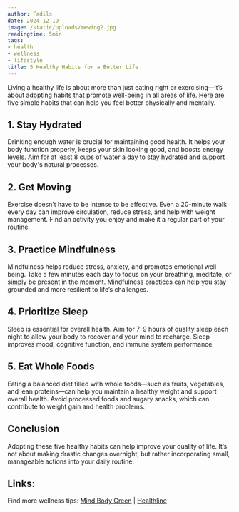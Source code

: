 ```yaml
---
author: Fadils
date: 2024-12-19
image: /static/uploads/mewing2.jpg
readingtime: 5min
tags:
- health
- wellness
- lifestyle
title: 5 Healthy Habits for a Better Life
---
```



Living a healthy life is about more than just eating right or exercising—it’s about adopting habits that promote well-being in all areas of life. Here are five simple habits that can help you feel better physically and mentally.

## 1. Stay Hydrated
Drinking enough water is crucial for maintaining good health. It helps your body function properly, keeps your skin looking good, and boosts energy levels. Aim for at least 8 cups of water a day to stay hydrated and support your body's natural processes.

## 2. Get Moving
Exercise doesn’t have to be intense to be effective. Even a 20-minute walk every day can improve circulation, reduce stress, and help with weight management. Find an activity you enjoy and make it a regular part of your routine.

## 3. Practice Mindfulness
Mindfulness helps reduce stress, anxiety, and promotes emotional well-being. Take a few minutes each day to focus on your breathing, meditate, or simply be present in the moment. Mindfulness practices can help you stay grounded and more resilient to life’s challenges.

## 4. Prioritize Sleep
Sleep is essential for overall health. Aim for 7-9 hours of quality sleep each night to allow your body to recover and your mind to recharge. Sleep improves mood, cognitive function, and immune system performance.

## 5. Eat Whole Foods
Eating a balanced diet filled with whole foods—such as fruits, vegetables, and lean proteins—can help you maintain a healthy weight and support overall health. Avoid processed foods and sugary snacks, which can contribute to weight gain and health problems.

## Conclusion
Adopting these five healthy habits can help improve your quality of life. It’s not about making drastic changes overnight, but rather incorporating small, manageable actions into your daily routine.

## Links:
Find more wellness tips: [Mind Body Green](https://www.mindbodygreen.com) | [Healthline](https://www.healthline.com)

